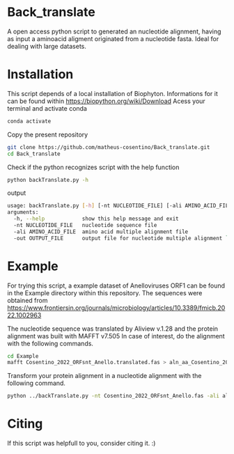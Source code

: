 # Back_translate
A open access python script to generated an nucleotide alignment, having as input a aminoacid aligment originated from a nucleotide fasta. Ideal for dealing with large datasets.

# Installation

This script depends of a local installation of Biophyton. Informations for it can be found within https://biopython.org/wiki/Download
Acess your terminal and activate conda

```bash
conda activate
```
Copy the present repository
```bash 
git clone https://github.com/matheus-cosentino/Back_translate.git
cd Back_translate
```

Check if the python recognizes script with the help function

```bash
python backTranslate.py -h
```

output

```bash
usage: backTranslate.py [-h] [-nt NUCLEOTIDE_FILE] [-ali AMINO_ACID_FILE] [-out OUTPUT_FILE]
arguments:
  -h, --help            show this help message and exit
  -nt NUCLEOTIDE_FILE   nucleotide sequence file
  -ali AMINO_ACID_FILE  amino acid multiple alignment file
  -out OUTPUT_FILE      output file for nucleotide multiple alignment ````
```

# Example
For trying this script, a example dataset of Anelloviruses ORF1 can be found in the Example directory within this repository. 
The sequences were obtained from https://www.frontiersin.org/journals/microbiology/articles/10.3389/fmicb.2022.1002963

The nucleotide sequence was translated by Aliview v.1.28 and the protein alignment was built with MAFFT v7.505 
In case of interest, do the alignment with the following commands.
```bash
cd Example
mafft Cosentino_2022_ORFsnt_Anello.translated.fas > aln_aa_Cosentino_2022_Anello.fasta
```
Transform your protein alignment in a nucleotide alignment with the following command.

```bash
python ../backTranslate.py -nt Cosentino_2022_ORFsnt_Anello.fas -ali aln_aa_Cosentino_2022_Anello.fasta -out aln_nt_aa_Cosentino_2022_Anello.fasta
```

# Citing
If this script was helpfull to you, consider citing it. :)

